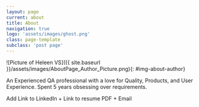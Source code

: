 ```yaml
---
layout: page
current: about
title: About
navigation: true
logo: 'assets/images/ghost.png'
class: page-template
subclass: 'post page'
--- 
```



![Picture of Heleen VS]({{ site.baseurl }}/assets/images/AboutPage_Author_Picture.png){: #img-about-author}

An Experienced QA professional with a love for Quality, Products, and User Experience. Spent 5 years obsessing over requirements.


Add Link to LinkedIn + Link to resume PDF + Email
